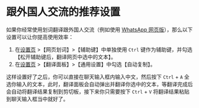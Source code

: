 # 跟外国人交流的推荐设置

如果你经常使用划词翻译跟外国人交流（例如使用 [WhatsApp 网页版](https://web.whatsapp.com/)），那么以下设置可以让你提高使用效率：

1. 在[设置页](options.md) >【网页划词】>【辅助键】中单独使用 `Ctrl` 键作为辅助键，并勾选【松开辅助键后，翻译网页中选中的文本】。
2. 在[设置页](options.md) >【翻译面板】>【通用设置】中勾选【自动复制】。

这样设置好了之后，你可以直接在聊天输入框内输入中文，然后按下 `Ctrl` + `A` 全选你输入的文本，此时，翻译面板会自动弹出并翻译你选中的文本，等翻译完成后会自动将翻译结果复制到剪切板，接下来你只需要按下 `Ctrl` + `V` 将翻译结果粘贴到聊天输入框当中就好了。